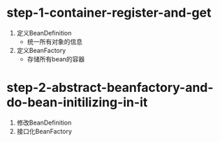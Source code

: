 # step-1-container-register-and-get
1. 定义BeanDefinition
   - 统一所有对象的信息
2. 定义BeanFactory
   - 存储所有bean的容器
   
# step-2-abstract-beanfactory-and-do-bean-initilizing-in-it
1. 修改BeanDefinition
2. 接口化BeanFactory